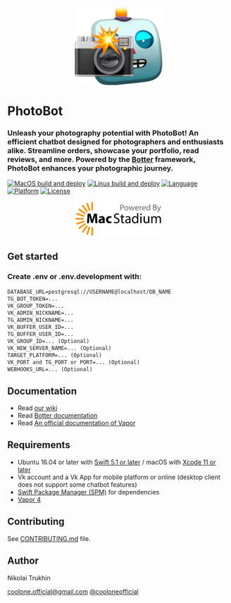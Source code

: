 

<p align="center"><img width=200 src="logo.png" alt="Vkontakter logo"></p>

# PhotoBot

### Unleash your photography potential with PhotoBot! An efficient chatbot designed for photographers and enthusiasts alike. Streamline orders, showcase your portfolio, read reviews, and more. Powered by the [Botter](https://github.com/CoolONEOfficial/botter) framework, PhotoBot enhances your photographic journey.

[![MacOS build and deploy](https://github.com/CoolONEOfficial/PhotoBot/actions/workflows/macos.yml/badge.svg)](https://github.com/CoolONEOfficial/PhotoBot/actions/workflows/macos.yml)
[![Linux build and deploy](https://github.com/CoolONEOfficial/PhotoBot/actions/workflows/ubuntu.yml/badge.svg)](https://github.com/CoolONEOfficial/PhotoBot/actions/workflows/ubuntu.yml)
[![Language](https://img.shields.io/badge/language-Swift%205.1-orange.svg)](https://swift.org/download/)
[![Platform](https://img.shields.io/badge/platform-Linux%20/%20macOS-ffc713.svg)](https://swift.org/download/)
[![License](https://img.shields.io/badge/license-MIT-lightgrey.svg)](https://github.com/CoolONEOfficial/Vkontakter/blob/master/LICENSE)

<p align="center"><img width=200 src="macstadium.png" alt="MacStadium logo"></p>

## Get started

### Create .env or .env.development with:

```env
DATABASE_URL=postgresql://USERNAME@localhost/DB_NAME
TG_BOT_TOKEN=...
VK_GROUP_TOKEN=...
VK_ADMIN_NICKNAME=...
TG_ADMIN_NICKNAME=...
VK_BUFFER_USER_ID=...
TG_BUFFER_USER_ID=...
VK_GROUP_ID=... (Optional)
VK_NEW_SERVER_NAME=... (Optional)
TARGET_PLATFORM=... (Optional)
VK_PORT and TG_PORT or PORT=... (Optional)
WEBHOOKS_URL=... (Optional)
```

Documentation
---------------

- Read [our wiki](https://github.com/CoolONEOfficial/PhotoBot/wiki)
- Read [Botter documentation](https://github.com/CoolONEOfficial/Botter)
- Read [An official documentation of Vapor](https://docs.vapor.codes/4.0/)

Requirements
---------------

- Ubuntu 16.04 or later with [Swift 5.1 or later](https://swift.org/getting-started/) / macOS with [Xcode 11 or later](https://swift.org/download/)
- Vk account and a Vk App for mobile platform or online (desktop client does not support some chatbot features)
- [Swift Package Manager (SPM)](https://github.com/apple/swift-package-manager/blob/master/Documentation/Usage.md) for dependencies 
- [Vapor 4](https://vapor.codes)

Contributing
---------------

See [CONTRIBUTING.md](CONTRIBUTING.md) file.

Author
---------------

Nikolai Trukhin

[coolone.official@gmail.com](mailto:coolone.official@gmail.com)
[@cooloneofficial](https://t.me/cooloneofficial)

